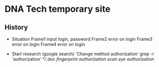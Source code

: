 # DNA Tech temporary site

## History

- Situation
  Frame1 input login, password
  Frame2 error on login
  Frame3 error on login
  Frame4 error on login

- Start research (google search)
  'Change method authorization'
  grep -r 'authorization' \*_/_.doc
  _fingerprint authorization_
  _scan eye authorization_
